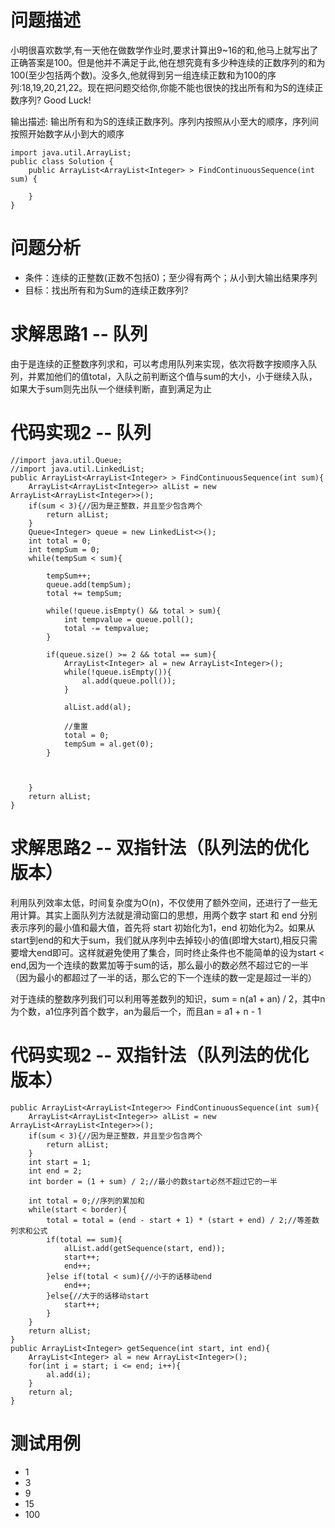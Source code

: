 # 问题描述
小明很喜欢数学,有一天他在做数学作业时,要求计算出9~16的和,他马上就写出了正确答案是100。但是他并不满足于此,他在想究竟有多少种连续的正数序列的和为100(至少包括两个数)。没多久,他就得到另一组连续正数和为100的序列:18,19,20,21,22。现在把问题交给你,你能不能也很快的找出所有和为S的连续正数序列? Good Luck!

输出描述:
输出所有和为S的连续正数序列。序列内按照从小至大的顺序，序列间按照开始数字从小到大的顺序

```
import java.util.ArrayList;
public class Solution {
    public ArrayList<ArrayList<Integer> > FindContinuousSequence(int sum) {
       
    }
}
```
# 问题分析
- 条件：连续的正整数(正数不包括0)；至少得有两个；从小到大输出结果序列
- 目标：找出所有和为Sum的连续正数序列?

# 求解思路1 -- 队列
由于是连续的正整数序列求和，可以考虑用队列来实现，依次将数字按顺序入队列，并累加他们的值total，入队之前判断这个值与sum的大小，小于继续入队，如果大于sum则先出队一个继续判断，直到满足为止

# 代码实现2 -- 队列
 
```
//import java.util.Queue;
//import java.util.LinkedList;
public ArrayList<ArrayList<Integer> > FindContinuousSequence(int sum){
    ArrayList<ArrayList<Integer>> alList = new ArrayList<ArrayList<Integer>>();
	if(sum < 3){//因为是正整数，并且至少包含两个
		return alList;
	}
	Queue<Integer> queue = new LinkedList<>();
	int total = 0;
	int tempSum = 0;
	while(tempSum < sum){
		
		tempSum++;
		queue.add(tempSum);
		total += tempSum;
		
		while(!queue.isEmpty() && total > sum){
			int tempvalue = queue.poll();
			total -= tempvalue;
		}
		
		if(queue.size() >= 2 && total == sum){
			ArrayList<Integer> al = new ArrayList<Integer>();
			while(!queue.isEmpty()){
				al.add(queue.poll());
			}
			
			alList.add(al);
			
			//重置
			total = 0;
			tempSum = al.get(0);
		}
		
		
		
	}
	return alList;
}
```
# 求解思路2 -- 双指针法（队列法的优化版本）
利用队列效率太低，时间复杂度为O(n)，不仅使用了额外空间，还进行了一些无用计算。其实上面队列方法就是滑动窗口的思想，用两个数字 start 和 end 分别表示序列的最小值和最大值，首先将 start 初始化为1，end 初始化为2。如果从start到end的和大于sum，我们就从序列中去掉较小的值(即增大start),相反只需要增大end即可。这样就避免使用了集合，同时终止条件也不能简单的设为start < end,因为一个连续的数累加等于sum的话，那么最小的数必然不超过它的一半（因为最小的都超过了一半的话，那么它的下一个连续的数一定是超过一半的）

对于连续的整数序列我们可以利用等差数列的知识，sum = n(a1 + an) / 2，其中n为个数，a1位序列首个数字，an为最后一个，而且an = a1 + n - 1

# 代码实现2 -- 双指针法（队列法的优化版本）

```
public ArrayList<ArrayList<Integer>> FindContinuousSequence(int sum){
    ArrayList<ArrayList<Integer>> alList = new ArrayList<ArrayList<Integer>>();
	if(sum < 3){//因为是正整数，并且至少包含两个
		return alList;
	}
	int start = 1;
	int end = 2;
	int border = (1 + sum) / 2;//最小的数start必然不超过它的一半
	
	int total = 0;//序列的累加和
	while(start < border){
	    total = total = (end - start + 1) * (start + end) / 2;//等差数列求和公式
	    if(total == sum){
            alList.add(getSequence(start, end));
            start++;
            end++;
        }else if(total < sum){//小于的话移动end
            end++;
        }else{//大于的话移动start
            start++;
        }
	}
	return alList;
}
public ArrayList<Integer> getSequence(int start, int end){
    ArrayList<Integer> al = new ArrayList<Integer>();
    for(int i = start; i <= end; i++){
        al.add(i);
    }
    return al;
}
```

# 测试用例
- 1
- 3
- 9
- 15
- 100

